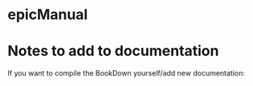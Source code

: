 # epicManual

# Notes to add to documentation

If you want to compile the BookDown yourself/add new documentation:
